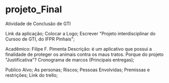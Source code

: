 # projeto_Final
Atividade de Conclusão de GTI


Link da aplicação;
Colocar a Logo;
Escrever "Projeto interdisciplinar do Cursoo de GTI, do IFPR Pinhais";

Acadêmico: Filipe F. Pimenta
Descrição: é um aplicativo que possui a finalidade de proteger os animais contra os maus tratos.
Porque do projeto "Justificativa"?
Cronograma de marcos (Principais entregas);

Publico Alvo;
As personas;
Riscos;
Pessoas Envolvidas;
Premissas e restrições;
Link do trello;

